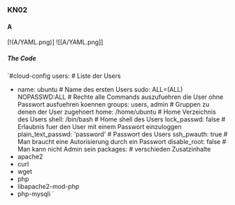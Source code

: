 ### KN02
#### A
[!(A/YAML.png)]
![[A/YAML.png]]
##### The Code
`#cloud-config
users: # Liste der Users
  - name: ubuntu # Name des ersten Users
    sudo: ALL=(ALL) NOPASSWD:ALL # Rechte alle Commands auszufuehren die User ohne Passwort ausfuehren koennen
    groups: users, admin # Gruppen zu denen der User zugehoert
    home: /home/ubuntu # Home Verzeichnis des Users
    shell: /bin/bash # Home shell des Users
    lock_passwd: false # Erlaubnis fuer den User mit einem Passwort einzuloggen
    plain_text_passwd: 'password' # Passwort des Users
ssh_pwauth: true # Man braucht eine Autorisierung durch ein Passwort
disable_root: false # Man kann nicht Admin sein
packages: # verschieden Zusatzinhalte
  - apache2 
  - curl 
  - wget 
  - php 
  - libapache2-mod-php 
  - php-mysqli
 `
